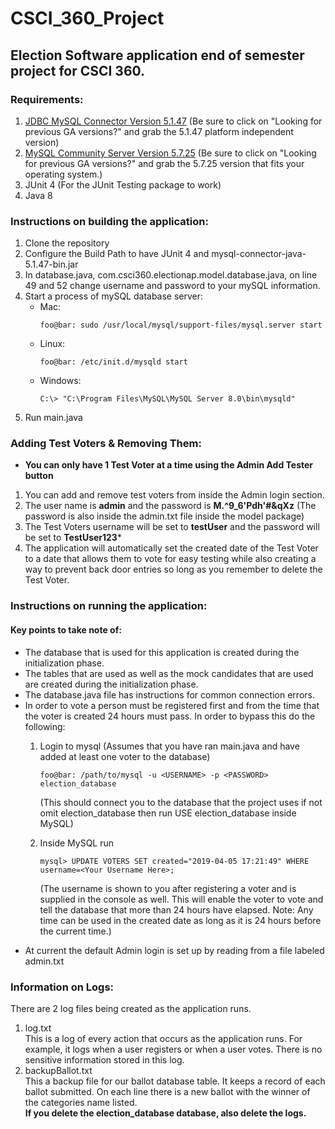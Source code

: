 CSCI_360_Project
======
## Election Software application end of semester project for CSCI 360.

### Requirements:
1. [JDBC MySQL Connector Version 5.1.47](https://dev.mysql.com/downloads/connector/j/ "MySQL :: Download Connector/J")
   (Be sure to click on "Looking for previous GA versions?" and grab the 5.1.47 platform independent version)
2. [MySQL Community Server Version 5.7.25](https://dev.mysql.com/downloads/mysql/ "MySQL :: Download MySQL Community Server")
   (Be sure to click on "Looking for previous GA versions?" and grab the 5.7.25 version that fits your operating system.)
3. JUnit 4 (For the JUnit Testing package to work)
4. Java 8

### Instructions on building the application:
1. Clone the repository
2. Configure the Build Path to have JUnit 4 and mysql-connector-java-5.1.47-bin.jar
2. In database.java, com.csci360.electionap.model.database.java, on line 49 and 52 change username and password to your mySQL information.
3. Start a process of mySQL database server:
   - Mac:
      ```console
      foo@bar: sudo /usr/local/mysql/support-files/mysql.server start
      ```
   - Linux:
     ```console
     foo@bar: /etc/init.d/mysqld start 
     ```
   - Windows:
     ```console
     C:\> "C:\Program Files\MySQL\MySQL Server 8.0\bin\mysqld"
     ```
4. Run main.java

### Adding Test Voters & Removing Them:
* **You can only have 1 Test Voter at a time using the Admin Add Tester button**
1. You can add and remove test voters from inside the Admin login section.
2. The user name is **admin** and the password is **M.^9_6'Pdh'#&qXz** (The password is also inside the admin.txt file inside the model package)
3. The Test Voters username will be set to **testUser** and the password will be set to **TestUser123***
4. The application will automatically set the created date of the Test Voter to a date that allows them to vote for easy testing while also creating a way to prevent back door entries so long as you remember to delete the Test Voter.

### Instructions on running the application:
   #### Key points to take note of:
   * The database that is used for this application is created during the initialization phase.
   * The tables that are used as well as the mock candidates that are used are created during the initialization phase.
   * The database.java file has instructions for common connection errors.
   * In order to vote a person must be registered first and from the time that the voter is created 24 hours must pass.
      In order to bypass this do the following:
     1. Login to mysql (Assumes that you have ran main.java and have added at least one voter to the database)
            
         ```console
         foo@bar: /path/to/mysql -u <USERNAME> -p <PASSWORD> election_database
         ```
         (This should connect you to the database that the project uses if not omit election_database then run USE election_database inside MySQL)
      2. Inside MySQL run 
         ```MySQL
         mysql> UPDATE VOTERS SET created="2019-04-05 17:21:49" WHERE username=<Your Username Here>;
         ```
         (The username is shown to you after registering a voter and is supplied in the console as well. This will enable the voter to vote and tell the database that more than 24 hours have elapsed. Note: Any time can be used in the created date as long as it is 24 hours before the current time.)
   * At current the default Admin login is set up by reading from a file labeled admin.txt
   
### Information on Logs:
There are 2 log files being created as the application runs.
1. log.txt  
This is a log of every action that occurs as the application runs. For example, it logs when a user registers or when a user votes. There is no sensitive information stored in this log.
2. backupBallot.txt  
This a backup file for our ballot database table. It keeps a record of each ballot submitted. On each line there is a new ballot with the winner of the categories name listed.   
**If you delete the election_database database, also delete the logs.**

